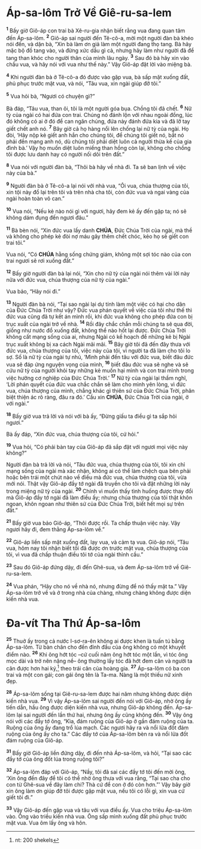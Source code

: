 # Áp-sa-lôm Trở Về Giê-ru-sa-lem

<sup><b>1</b></sup> Bấy giờ Giô-áp con trai bà Xê-ru-gia nhận biết rằng vua đang quan tâm đến Áp-sa-lôm. <sup><b>2</b></sup> Giô-áp sai người đến Tê-cô-a, mời một người đàn bà khéo nói đến, và dặn bà, “Xin bà làm ơn giả làm một người đang thọ tang. Bà hãy mặc bộ đồ tang vào, và đừng xức dầu gì cả, nhưng hãy làm như người đã để tang than khóc cho người thân của mình lâu ngày. <sup><b>3</b></sup> Sau đó bà hãy xin vào chầu vua, và hãy nói với vua như thế này.” Vậy Giô-áp đặt lời vào miệng bà.

<sup><b>4</b></sup> Khi người đàn bà ở Tê-cô-a đó được vào gặp vua, bà sấp mặt xuống đất, phủ phục trước mặt vua, và nói, “Tâu vua, xin ngài giúp đỡ tôi.”

<sup><b>5</b></sup> Vua hỏi bà, “Ngươi có chuyện gì?”

Bà đáp, “Tâu vua, than ôi, tôi là một người góa bụa. Chồng tôi đã chết. <sup><b>6</b></sup> Nữ tỳ của ngài có hai đứa con trai. Chúng nó đánh lộn với nhau ngoài đồng, lúc đó không có ai ở đó để can ngăn chúng, đứa này đánh đứa kia và đã lỡ tay giết chết anh nó. <sup><b>7</b></sup> Bây giờ cả họ hàng nổi lên chống lại nữ tỳ của ngài. Họ đòi, ‘Hãy nộp kẻ giết anh hắn cho chúng tôi, để chúng tôi giết nó, bắt nó phải đền mạng anh nó, dù chúng tôi phải diệt luôn cả người thừa kế của gia đình bà.’ Vậy họ muốn diệt luôn miếng than hồng còn lại, không cho chồng tôi được lưu danh hay có người nối dõi trên đất.”

<sup><b>8</b></sup> Vua nói với người đàn bà, “Thôi bà hãy về nhà đi. Ta sẽ ban lịnh về việc này của bà.”

<sup><b>9</b></sup> Người đàn bà ở Tê-cô-a lại nói với nhà vua, “Ôi vua, chúa thượng của tôi, xin tội này đổ lại trên tôi và trên nhà cha tôi, còn đức vua và ngai vàng của ngài hoàn toàn vô can.”

<sup><b>10</b></sup> Vua nói, “Nếu kẻ nào nói gì với ngươi, hãy đem kẻ ấy đến gặp ta; nó sẽ không dám đụng đến ngươi đâu.”

<sup><b>11</b></sup> Bà bèn nói, “Xin đức vua lấy danh **CHÚA**, Đức Chúa Trời của ngài, mà thề và không cho phép kẻ đòi nợ máu gây thêm chết chóc, kẻo họ sẽ giết con trai tôi.”

Vua nói, “Có **CHÚA** hằng sống chứng giám, không một sợi tóc nào của con trai ngươi sẽ rơi xuống đất.”

<sup><b>12</b></sup> Bấy giờ người đàn bà lại nói, “Xin cho nữ tỳ của ngài nói thêm vài lời này nữa với đức vua, chúa thượng của nữ tỳ của ngài.”

Vua bảo, “Hãy nói đi.”

<sup><b>13</b></sup> Người đàn bà nói, “Tại sao ngài lại dự tính làm một việc có hại cho dân của Đức Chúa Trời như vậy? Đức vua phán quyết về việc của tôi như thế thì đức vua cũng đã tự kết án mình rồi, khi đức vua không cho phép đứa con bị trục xuất của ngài trở về nhà. <sup><b>14</b></sup> Rồi đây chắc chắn mỗi chúng ta sẽ qua đời, giống như nước đổ xuống đất, không thể nào hốt lại được. Đức Chúa Trời không cất mạng sống của ai, nhưng Ngài có kế hoạch để những kẻ bị Ngài trục xuất không bị xa cách Ngài mãi mãi. <sup><b>15</b></sup> Bây giờ tôi đã đến đây thưa với đức vua, chúa thượng của tôi, việc này của tôi, vì người ta đã làm cho tôi lo sợ. Số là nữ tỳ của ngài tự nhủ, ‘Mình phải đến tâu với đức vua, biết đâu đức vua sẽ đáp ứng nguyện vọng của mình, <sup><b>16</b></sup> biết đâu đức vua sẽ nghe và sẽ cứu nữ tỳ của người khỏi tay những kẻ muốn hại mình và con trai mình trong việc hưởng cơ nghiệp của Đức Chúa Trời.’ <sup><b>17</b></sup> Nữ tỳ của ngài lại thầm nghĩ, ‘Lời phán quyết của đức vua chắc chắn sẽ làm cho mình yên lòng, vì đức vua, chúa thượng của mình, chẳng khác gì thiên sứ của Đức Chúa Trời, phân biệt thiện ác rõ ràng, đâu ra đó.’ Cầu xin **CHÚA**, Đức Chúa Trời của ngài, ở với ngài.”

<sup><b>18</b></sup> Bấy giờ vua trả lời và nói với bà ấy, “Đừng giấu ta điều gì ta sắp hỏi ngươi.”

Bà ấy đáp, “Xin đức vua, chúa thượng của tôi, cứ hỏi.”

<sup><b>19</b></sup> Vua hỏi, “Có phải bàn tay của Giô-áp đã sắp đặt với ngươi mọi việc này không?”

Người đàn bà trả lời và nói, “Tâu đức vua, chúa thượng của tôi, tôi xin chỉ mạng sống của ngài mà xác nhận, không ai có thể làm chệch qua bên phải hoặc bên trái một chút nào về điều mà đức vua, chúa thượng của tôi, vừa mới nói. Thật vậy Giô-áp đầy tớ ngài đã truyền cho tôi và đặt những lời này trong miệng nữ tỳ của ngài. <sup><b>20</b></sup> Chính vì muốn thấy tình huống được thay đổi mà Giô-áp đầy tớ ngài đã làm điều ấy; nhưng chúa thượng của tôi thật khôn ngoan, khôn ngoan như thiên sứ của Đức Chúa Trời, biết hết mọi sự trên đất.”

<sup><b>21</b></sup> Bấy giờ vua bảo Giô-áp, “Thôi được rồi. Ta chấp thuận việc này. Vậy ngươi hãy đi, đem thằng Áp-sa-lôm về.”

<sup><b>22</b></sup> Giô-áp liền sấp mặt xuống đất, lạy vua, và cảm tạ vua. Giô-áp nói, “Tâu vua, hôm nay tôi nhận biết tôi đã được ơn trước mặt vua, chúa thượng của tôi, vì vua đã chấp thuận điều tôi tớ của ngài thỉnh cầu.”

<sup><b>23</b></sup> Sau đó Giô-áp đứng dậy, đi đến Ghê-sua, và đem Áp-sa-lôm trở về Giê-ru-sa-lem.

<sup><b>24</b></sup> Vua phán, “Hãy cho nó về nhà nó, nhưng đừng để nó thấy mặt ta.” Vậy Áp-sa-lôm trở về và ở trong nhà của chàng, nhưng chàng không được diện kiến nhà vua.

# Đa-vít Tha Thứ Áp-sa-lôm

<sup><b>25</b></sup> Thuở ấy trong cả nước I-sơ-ra-ên không ai được khen là tuấn tú bằng Áp-sa-lôm. Từ bàn chân cho đến đỉnh đầu của ông không có một khuyết điểm nào. <sup><b>26</b></sup> Khi ông hớt tóc –cứ cuối năm ông hớt tóc một lần, vì tóc ông mọc dài và trở nên nặng nề– ông thường lấy tóc đã hớt đem cân và người ta cân được hơn hai ký,[^1-de924660-8b2c-4bec-87d1-c40360835997] theo trái cân của hoàng gia. <sup><b>27</b></sup> Áp-sa-lôm có ba con trai và một con gái; con gái ông tên là Ta-ma. Nàng là một thiếu nữ xinh đẹp.

<sup><b>28</b></sup> Áp-sa-lôm sống tại Giê-ru-sa-lem được hai năm nhưng không được diện kiến nhà vua. <sup><b>29</b></sup> Vì vậy Áp-sa-lôm sai người đến nói với Giô-áp, nhờ ông ấy tiến dẫn, hầu ông được diện kiến nhà vua, nhưng Giô-áp không đến. Áp-sa-lôm lại sai người đến lần thứ hai, nhưng ông ấy cũng không đến. <sup><b>30</b></sup> Vậy ông nói với các đầy tớ ông, “Kìa, đám ruộng của Giô-áp ở gần đám ruộng của ta. Ruộng của ông ấy đang trổ lúa mạch. Các ngươi hãy ra và nổi lửa đốt đám ruộng của ông ấy cho ta.” Các đầy tớ của Áp-sa-lôm bèn ra và nổi lửa đốt đám ruộng của Giô-áp.

<sup><b>31</b></sup> Bấy giờ Giô-áp liền đứng dậy, đi đến nhà Áp-sa-lôm, và hỏi, “Tại sao các đầy tớ của ông đốt lúa trong ruộng tôi?”

<sup><b>32</b></sup> Áp-sa-lôm đáp với Giô-áp, “Nầy, tôi đã sai các đầy tớ tôi đến mời ông, ‘Xin ông đến đây để tôi có thể nhờ ông thưa với vua rằng, “Tại sao cha cho con từ Ghê-sua về đây làm chi? Thà cứ để con ở đó còn hơn.”’ Vậy bây giờ xin ông làm ơn giúp đỡ tôi được gặp mặt vua, nếu tôi có lỗi gì, xin vua cứ giết tôi đi.”

<sup><b>33</b></sup> Vậy Giô-áp đến gặp vua và tâu với vua điều ấy. Vua cho triệu Áp-sa-lôm vào. Ông vào triều kiến nhà vua. Ông sấp mình xuống đất phủ phục trước mặt vua. Vua ôm lấy ông và hôn.

[^1-de924660-8b2c-4bec-87d1-c40360835997]: nt: 200 shekels
